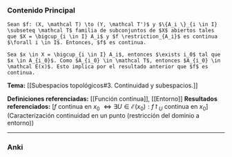 ### Contenido Principal

```ad-proposition
Sean $f: (X, \mathcal T) \to (Y, \mathcal T')$ y $\{A_i \}_{i \in I} \subseteq \mathcal T$ familia de subconjuntos de $X$ abiertos tales que $X = \bigcup_{i \in I} A_i$ y $f \restriction_{A_i}$ es continua $\forall i \in I$. Entonces, $f$ es continua.
```

```ad-proof
Sea $x \in X = \bigcup_{i \in I} A_i$, entonces $\exists i_0$ tal que $x \in A_{i_0}$. Como $A_{i_0} \in \mathcal T$, entonces $A_{i_0} \in \mathcal E(x)$. Esto implica por el resultado anterior que $f$ es continua.
```

**Tema:** [[Subespacios topológicos#3. Continuidad y subespacios.]]

**Definiciones referenciadas:** [[Función continua]], [[Entorno]]
**Resultados referenciados:** [$f$ continua en $x_0$ $\iff \exists U \in \mathcal E(x_0) : f \restriction_U$ continua en $x_0$](Caracterización continuidad en un punto (restricción del dominio a entorno))

---
### Anki
